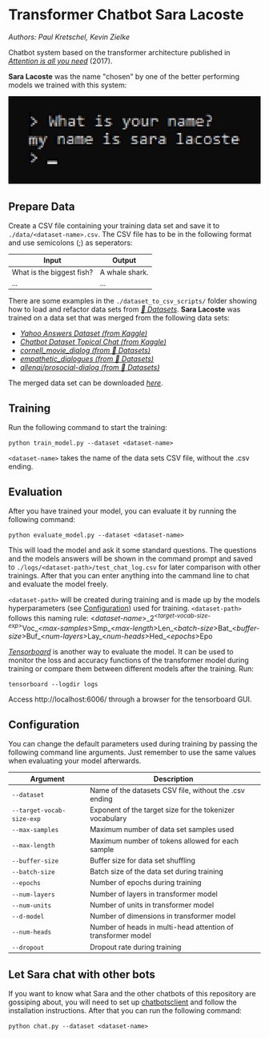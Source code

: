 # Transformer Chatbot Sara Lacoste

_Authors: Paul Kretschel, Kevin Zielke_

Chatbot system based on the transformer architecture published in [_Attention is all you need_](https://arxiv.org/abs/1706.03762) (2017).

**Sara Lacoste** was the name "chosen" by one of the better performing models we trained with this system:

![Birth of Sara Lacoste](https://github.com/ZDDduesseldorf/chatting-chatbots/blob/optimus_fine/chatbots/transformer_chatbot/docs/birth-of-sara-lacoste.png)

## Prepare Data

Create a CSV file containing your training data set and save it to `./data/<dataset-name>.csv`. The CSV file has to be in the following format and use semicolons (;) as seperators:

| Input | Output |
| - | - |
| What is the biggest fish? | A whale shark. |
| ... | ... |

There are some examples in the `./dataset_to_csv_scripts/` folder showing how to load and refactor data sets from [_🤗 Datasets_](https://huggingface.co/docs/datasets/index).
**Sara Lacoste** was trained on a data set that was merged from the following data sets:

- [_Yahoo Answers Dataset (from Kaggle)_](https://www.kaggle.com/datasets/jarupula/yahoo-answers-dataset)
- [_Chatbot Dataset Topical Chat (from Kaggle)_](https://www.kaggle.com/datasets/arnavsharmaas/chatbot-dataset-topical-chat)
- [_cornell_movie_dialog (from 🤗 Datasets)_](https://huggingface.co/datasets/cornell_movie_dialog)
- [_empathetic_dialogues (from 🤗 Datasets)_](https://huggingface.co/datasets/empathetic_dialogues)
- [_allenai/prosocial-dialog (from 🤗 Datasets)_](https://huggingface.co/datasets/allenai/prosocial-dialog)

The merged data set can be downloaded [_here_](https://fhd.sharepoint.com/:u:/r/teams/Chatbotsdiesmartsind/Freigegebene%20Dokumente/General/Datensaetze/merged.csv.zip?csf=1&web=1&e=jTSgxU).

## Training

Run the following command to start the training:

```
python train_model.py --dataset <dataset-name>
```

``<dataset-name>`` takes the name of the data sets CSV file, without the .csv ending.

## Evaluation

After you have trained your model, you can evaluate it by running the following command:

```
python evaluate_model.py --dataset <dataset-name>
```

This will load the model and ask it some standard questions. The questions and the models answers will be shown in the command prompt and saved to `./logs/<dataset-path>/test_chat_log.csv` for later comparison with other trainings. After that you can enter anything into the cammand line to chat and evaluate the model freely.

``<dataset-path>`` will be created during training and is made up by the models hyperparameters (see [Configuration](#configuration)) used for training.
``<dataset-path>`` follows this naming rule: \<*dataset-name*\>\_2<sup>\<*target-vocab-size-exp*\></sup>Voc\_\<*max-samples*\>Smp\_\<*max-length*\>Len\_\<*batch-size*\>Bat\_\<*buffer-size*\>Buf\_\<*num-layers*\>Lay\_\<*num-heads*\>Hed\_\<*epochs*\>Epo

[_Tensorboard_](https://www.tensorflow.org/tensorboard) is another way to evaluate the model. It can be used to monitor the loss and accuracy functions of the transformer model during training or compare them between different models after the training. Run:

```
tensorboard --logdir logs
```

Access http://localhost:6006/ through a browser for the tensorboard GUI.

## Configuration

You can change the default parameters used during training by passing the following command line arguments. Just remember to use the same values when evaluating your model afterwards.

| Argument | Description |
| - | - |
| `--dataset` | Name of the datasets CSV file, without the .csv ending |
| `--target-vocab-size-exp` | Exponent of the target size for the tokenizer vocabulary |
| `--max-samples` | Maximum number of data set samples used |
| `--max-length` | Maximum number of tokens allowed for each sample |
| `--buffer-size` | Buffer size for data set shuffling |
| `--batch-size` | Batch size of the data set during training |
| `--epochs` | Number of epochs during training |
| `--num-layers` | Number of layers in transformer model |
| `--num-units` | Number of units in transformer model |
| `--d-model` | Number of dimensions in transformer model |
| `--num-heads` | Number of heads in multi-head attention of transformer model |
| `--dropout` | Dropout rate during training |

## Let Sara chat with other bots

If you want to know what Sara and the other chatbots of this repository are gossiping about, you will need to set up [chatbotsclient](https://github.com/Robstei/chatbotsclient) and follow the installation instructions. After that you can run the following command:

```
python chat.py --dataset <dataset-name>
```